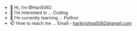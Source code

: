 - 👋 Hi, I’m @Hari5062
- 👀 I’m interested in ... Coding
- 🌱 I’m currently learning ... Python
- 📫 How to reach me ... Email:- harikrishna5062@gmail.com
                         
<!---
Hari5062/Hari5062 is a ✨ special ✨ repository because its `README.md` (this file) appears on your GitHub profile.
You can click the Preview link to take a look at your changes.

--->
